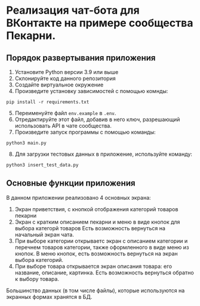 # Реализация чат-бота для ВКонтакте на примере сообщества Пекарни.

## Порядок развертывания приложения
1. Установите Python версии 3.9 или выше
2. Склонируйте код данного репозитория
3. Создайте виртуальное окружение
4. Произведите установку зависимостей с помощью комнды:

`pip install -r requirements.txt`

5. Переименуйте файл `env.example` в `.env`.
6. Отредактируйте этот файл, добавив в него ключ, разрешающий использовать API
в чате сообщества.
7. Произведите запуск программы с помощью команды:

`python3 main.py`

8. Для загрузки тестовых данных в приложение, используйте команду:

`python3 insert_test_data.py`

## Основные функции приложения
В данном приложении реализовано 4 основных экрана:
1. Экран приветствия, с кнопкой отображения категорий товаров пекарни
2. Экран с кратким описанием пекарни и меню в виде кнопок для выбора категорй товаров
 Есть возможность вернуться на начальный экран чата. 
3. При выборе категории открываетс экран с описанием категории и перечнем товаров категории,
также оформленного в виде меню из кнопок. В меню кнопок, есть возможность вернуться
на экран выбора категорий. 
4. При  выборе товара открывается экран описания товара: его название, описание, картинка.
Есть возможность вернуться обратно к выбору товара.

Большинство данных (в том числе файлы), которые используются на экранных формах хранятся в БД.
